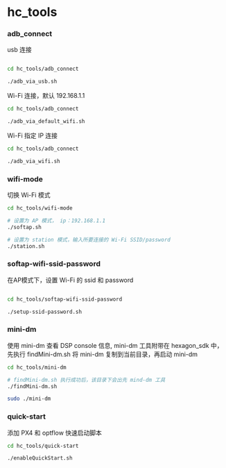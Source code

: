 # hc_tools

### adb_connect

usb 连接

```bash

cd hc_tools/adb_connect

./adb_via_usb.sh

```

Wi-Fi 连接，默认 192.168.1.1

```bash
cd hc_tools/adb_connect

./adb_via_default_wifi.sh
```

Wi-Fi 指定 IP 连接

```bash
cd hc_tools/adb_connect

./adb_via_wifi.sh
```

### wifi-mode 
切换 Wi-Fi 模式

```bash
cd hc_tools/wifi-mode

# 设置为 AP 模式， ip：192.168.1.1
./softap.sh

# 设置为 station 模式，输入所要连接的 Wi-Fi SSID/password
./station.sh
```

### softap-wifi-ssid-password
在AP模式下，设置 Wi-Fi 的 ssid 和 password

```bash

cd hc_tools/softap-wifi-ssid-password

./setup-ssid-password.sh
```
### mini-dm
使用 mini-dm 查看 DSP console 信息, mini-dm 工具附带在 hexagon_sdk 中，先执行 findMini-dm.sh 将 mini-dm 复制到当前目录，再启动 mini-dm

```bash
cd hc_tools/mini-dm

# findMini-dm.sh 执行成功后，该目录下会出先 mind-dm 工具
./findMini-dm.sh 

sudo ./mini-dm
```
### quick-start
添加 PX4 和 optflow 快速启动脚本

```bash
cd hc_tools/quick-start

./enableQuickStart.sh
```

